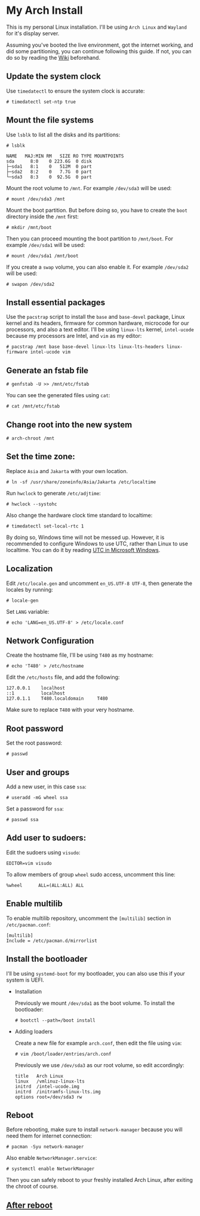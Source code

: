 # My Arch Install
This is my personal Linux installation. I'll be using `Arch Linux` and `Wayland` for it's display server.

Assuming you've booted the live environment, got the internet working, and did some partitioning, you can continue following this guide. If not, you can do so by reading the [Wiki](https://wiki.archlinux.org/title/installation_guide) beforehand.

## Update the system clock
Use `timedatectl` to ensure the system clock is accurate:
```
# timedatectl set-ntp true
```
## Mount the file systems
Use `lsblk` to list all the disks and its partitions:
```
# lsblk

NAME   MAJ:MIN RM   SIZE RO TYPE MOUNTPOINTS
sda      8:0    0 223.6G  0 disk 
├─sda1   8:1    0   512M  0 part
├─sda2   8:2    0   7.7G  0 part
└─sda3   8:3    0  92.5G  0 part
```
Mount the root volume to `/mnt`. For example `/dev/sda3` will be used:
```
# mount /dev/sda3 /mnt
```
Mount the boot partition. But before doing so, you have to create the `boot` directory inside the `/mnt` first:
```
# mkdir /mnt/boot
```
Then you can proceed mounting the boot partition to `/mnt/boot`. For example `/dev/sda1` will be used:
```
# mount /dev/sda1 /mnt/boot
```
If you create a `swap` volume, you can also enable it. For example `/dev/sda2` will be used:
```
# swapon /dev/sda2
```
## Install essential packages
Use the `pacstrap` script to install the `base` and `base-devel` package, Linux kernel and its headers, firmware for common hardware, microcode for our processors, and also a text editor. I'll be using `linux-lts` kernel, `intel-ucode` because my processors are Intel, and `vim` as my editor:
```
# pacstrap /mnt base base-devel linux-lts linux-lts-headers linux-firmware intel-ucode vim
```
## Generate an fstab file
```
# genfstab -U >> /mnt/etc/fstab
```
You can see the generated files using `cat`:
```
# cat /mnt/etc/fstab
```
## Change root into the new system
```
# arch-chroot /mnt
```
## Set the time zone:
Replace `Asia` and `Jakarta` with your own location.
```
# ln -sf /usr/share/zoneinfo/Asia/Jakarta /etc/localtime
```
Run `hwclock` to generate `/etc/adjtime`:
```
# hwclock --systohc
```
Also change the hardware clock time standard to localtime:
```
# timedatectl set-local-rtc 1
```
By doing so, Windows time will not be messed up. However, it is recommended to configure Windows to use UTC, rather than Linux to use localtime. You can do it by reading [UTC in Microsoft Windows](https://wiki.archlinux.org/title/System_time#UTC_in_Microsoft_Windows).
## Localization
Edit `/etc/locale.gen` and uncomment `en_US.UTF-8 UTF-8`, then generate the locales by running:
```
# locale-gen
```
Set `LANG` variable:
```
# echo 'LANG=en_US.UTF-8' > /etc/locale.conf
```
## Network Configuration
Create the hostname file, I'll be using `T480` as my hostname:
```
# echo 'T480' > /etc/hostname
```
Edit the `/etc/hosts` file, and add the following:
```
127.0.0.1    localhost  
::1          localhost  
127.0.1.1    T480.localdomain	  T480
```
Make sure to replace `T480` with your very hostname.
## Root password
Set the root password:
```
# passwd
```
## User and groups
Add a new user, in this case `ssa`:
```
# useradd -mG wheel ssa
```
Set a password for `ssa`:
```
# passwd ssa
```
## Add user to sudoers:
Edit the sudoers using `visudo`:
```
EDITOR=vim visudo
```
To allow members of group `wheel` sudo access, uncomment this line:
```
%wheel      ALL=(ALL:ALL) ALL
```
## Enable multilib
To enable multilib repository, uncomment the `[multilib]` section in `/etc/pacman.conf`:
```
[multilib]
Include = /etc/pacman.d/mirrorlist
```
## Install the bootloader
I'll be using `systemd-boot` for my bootloader, you can also use this if your system is UEFI.
* Installation

    Previously we mount `/dev/sda1` as the boot volume. To install the bootloader:
    ```
    # bootctl --path=/boot install
    ```
* Adding loaders

    Create a new file for example `arch.conf`, then edit the file using `vim`:
    ```
    # vim /boot/loader/entries/arch.conf
    ```
    Previously we use `/dev/sda3` as our root volume, so edit accordingly:
    ```
    title   Arch Linux  
    linux   /vmlinuz-linux-lts
    initrd  /intel-ucode.img
    initrd  /initramfs-linux-lts.img  
    options root=/dev/sda3 rw
    ```
## Reboot
Before rebooting, make sure to install `network-manager` because you will need them for internet connection:
```
# pacman -Syu network-manager
```
Also enable `NetworkManager.service`:
```
# systemctl enable NetworkManager
```
Then you can safely reboot to your freshly installed Arch Linux, after exiting the chroot of course.

## [After reboot](./POST.md)
